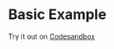 # Basic Example

<!-- sandbox src="/examples/basic" -->

Try it out on [Codesandbox](https://codesandbox.io/s/github/edmundhung/conform/tree/main/examples/basic)

<!-- /sandbox -->

